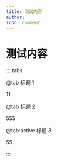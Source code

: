 ```yaml
---
title: 测试内容
author: 
icon: comment
---
```

 
 # 测试内容

 

<father  />

<script setup lang="ts">
import father from "@father";

</script>

::: tabs

@tab 标题 1

<!-- tab 1 内容 -->
11

@tab 标题 2

<!-- tab 2 内容 -->
555

@tab:active 标题 3

<!-- tab 3 将会被默认激活 -->
55

<!-- tab 3 内容 -->

:::




<SiteInfo
  name="Mr.Hope’s Blog"
  desc="Where there is light, there is hope"
  url="https://mrhope.site"
  logo="https://mrhope.site/logo.svg"
  repo="https://github.com/Mister-Hope/Mister-Hope.github.io"
  preview="https://theme-hope.vuejs.press/assets/image/mrhope.jpg"
/>












<BiliBili bvid="BV1kt411o7C3" />




 